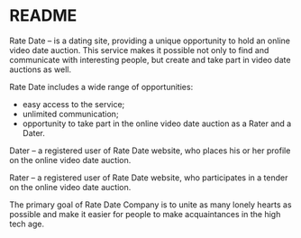 # README

Rate Date – is a dating site, providing a unique opportunity to hold an online video date auction. This service makes it possible not only to find and communicate with interesting people, but create and take part in video date auctions as well.

Rate Date includes a wide range of opportunities:

* easy access to the service;
* unlimited communication;
* opportunity to take part in the online video date auction as a Rater and a Dater.

Dater – a registered user of Rate Date website, who places his or her profile on the online video date auction.

Rater – a registered user of Rate Date website, who participates in a tender on the online video date auction.

The primary goal of Rate Date Company is to unite as many lonely hearts as possible and make it easier for people to make acquaintances in the high tech age.